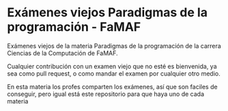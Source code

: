 # Exámenes viejos Paradigmas de la programación - FaMAF

Exámenes viejos de la materia Paradigmas de la programación de la carrera Ciencias de la Computación de FaMAF.

Cualquier contribución con un examen viejo que no esté es bienvenida, ya sea como pull request, o como mandar el examen por cualquier otro medio.


En esta materia los profes comparten los exámenes, así que son faciles de conseguir, pero igual está este repositorio para que haya uno de cada materia